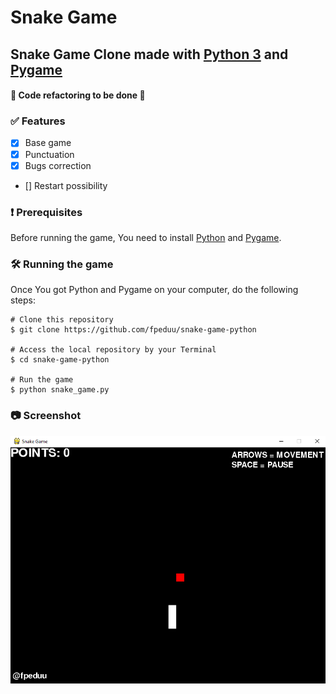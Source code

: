 # Snake Game

## Snake Game Clone made with [Python 3](https://python.org/) and [Pygame](https://www.pygame.org/)

#### 🚧 Code refactoring to be done 🚧

### ✅ Features 

- [X] Base game
- [X] Punctuation
- [X] Bugs correction
- [] Restart possibility

### ❗ Prerequisites

Before running the game, You need to install [Python](https://python.org/) and [Pygame](https://www.pygame.org/wiki/GettingStarted).

### 🛠 Running the game

Once You got Python and Pygame on your computer, do the following steps:

```
# Clone this repository
$ git clone https://github.com/fpeduu/snake-game-python

# Access the local repository by your Terminal
$ cd snake-game-python

# Run the game
$ python snake_game.py
```

### 📷 Screenshot

![SignUp Mobile](images/screenshot.png)
